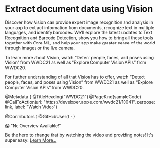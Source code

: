# Extract document data using Vision

Discover how Vision can provide expert image recognition and analysis in your app to extract information from documents, recognize text in multiple languages, and identify barcodes. We’ll explore the latest updates to Text Recognition and Barcode Detection, show you how to bring all these tools together with Core ML, and help your app make greater sense of the world through images or the live camera.

To learn more about Vision, watch “Detect people, faces, and poses using Vision” from WWDC21 as well as “Explore Computer Vision APIs” from WWDC20.

For further understanding of all that Vision has to offer, watch “Detect people, faces, and poses using Vision” from WWDC21 as well as “Explore Computer Vision APIs” from WWDC20.

@Metadata {
   @TitleHeading("WWDC21")
   @PageKind(sampleCode)
   @CallToAction(url: "https://developer.apple.com/wwdc21/10041", purpose: link, label: "Watch Video")

   @Contributors {
      @GitHubUser(<replace this with your GitHub handle>)
   }
}

😱 "No Overview Available!"

Be the hero to change that by watching the video and providing notes! It's super easy:
 [Learn More…](https://wwdcnotes.github.io/WWDCNotes/documentation/wwdcnotes/contributing)
